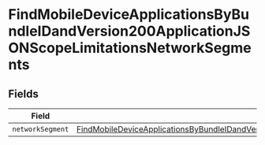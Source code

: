 # FindMobileDeviceApplicationsByBundleIDandVersion200ApplicationJSONScopeLimitationsNetworkSegments


## Fields

| Field                                                                                                                                                                                                                                                         | Type                                                                                                                                                                                                                                                          | Required                                                                                                                                                                                                                                                      | Description                                                                                                                                                                                                                                                   |
| ------------------------------------------------------------------------------------------------------------------------------------------------------------------------------------------------------------------------------------------------------------- | ------------------------------------------------------------------------------------------------------------------------------------------------------------------------------------------------------------------------------------------------------------- | ------------------------------------------------------------------------------------------------------------------------------------------------------------------------------------------------------------------------------------------------------------- | ------------------------------------------------------------------------------------------------------------------------------------------------------------------------------------------------------------------------------------------------------------- |
| `networkSegment`                                                                                                                                                                                                                                              | [FindMobileDeviceApplicationsByBundleIDandVersion200ApplicationJSONScopeLimitationsNetworkSegmentsNetworkSegment](../../models/operations/findmobiledeviceapplicationsbybundleidandversion200applicationjsonscopelimitationsnetworksegmentsnetworksegment.md) | :heavy_minus_sign:                                                                                                                                                                                                                                            | N/A                                                                                                                                                                                                                                                           |